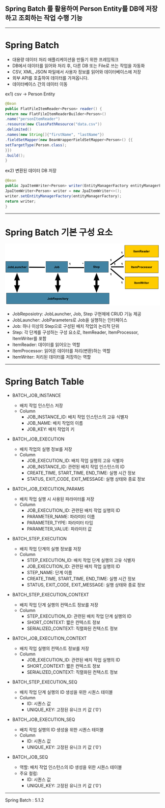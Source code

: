 ## Spring Batch 를 활용하여 Person Entity를 DB에 저장하고 조회하는 작업 수행 기능

---
# Spring Batch

- 대용량 데이터 처리 애플리케이션을 만들기 위한 프레임워크
- DB에서 데이터를 읽어와 처리 후, 다른 DB 또는 File로 쓰는 작업을 자동화
- CSV, XML, JSON 파일에서 사용자 정보를 읽어와 데이터베이스에 저장
- 외부 API를 호출하여 데이터를 가져옵니다.
- 데이터베이스 간의 데이터 이동


ex1) 
csv -> Person Entity 
```java
@Bean
public FlatFileItemReader<Person> reader() {
return new FlatFileItemReaderBuilder<Person>()
.name("personItemReader")
.resource(new ClassPathResource("data.csv"))
.delimited()
.names(new String[]{"firstName", "lastName"})
.fieldSetMapper(new BeanWrapperFieldSetMapper<Person>() {{
setTargetType(Person.class);
}})
.build();
}
```

ex2) 변환된 데이터 DB 저장
```java
@Bean
public JpaItemWriter<Person> writer(EntityManagerFactory entityManagerFactory) {
JpaItemWriter<Person> writer = new JpaItemWriter<>();
writer.setEntityManagerFactory(entityManagerFactory);
return writer;
}
```
---
# Spring Batch 기본 구성 요소
![img.png](img.png)
- JobReposiotry: JobLauncher, Job, Step 구현체에 CRUD 기능 제공
- JobLauncher: JobParameters로 Job을 실행하는 인터페이스
- Job: 하나 이상의 Step으로 구성된 배치 작업의 논리적 단위
- Step: 각 단계를 구성하는 구성 요소로, ItemReader, ItemProcessor, ItemWriter를 포함
- ItemReader: 데이터를 읽어오는 역할
- ItemProcessor: 읽어온 데이터를 처리(변환)하는 역할
- ItemWriter: 처리된 데이터를 저장하는 역할

---
# Spring Batch Table
- BATCH_JOB_INSTANCE
  - 배치 작업 인스턴스 저장
  - Column
    - JOB_INSTANCE_ID: 배치 작업 인스턴스의 고유 식별자
    - JOB_NAME: 배치 작업의 이름
    - JOB_KEY: 배치 작업의 키

- BATCH_JOB_EXECUTION
  - 배치 작업의 실행 정보를 저장
  - Column
    - JOB_EXECUTION_ID: 배치 작업 실행의 고유 식별자
    - JOB_INSTANCE_ID: 관련된 배치 작업 인스턴스의 ID
    - CREATE_TIME, START_TIME, END_TIME: 실행 시간 정보
    - STATUS, EXIT_CODE, EXIT_MESSAGE: 실행 상태와 종료 정보 

- BATCH_JOB_EXECUTION_PARAMS
  - 배치 작업 실행 시 사용된 파라미터를 저장
  - Column
    - JOB_EXECUTION_ID: 관련된 배치 작업 실행의 ID
    - PARAMETER_NAME: 파라미터 이름
    - PARAMETER_TYPE: 파라미터 타입
    - PARAMETER_VALUE: 파라미터 값

- BATCH_STEP_EXECUTION
  - 배치 작업 단계의 실행 정보를 저장
  - Column
    - STEP_EXECUTION_ID: 배치 작업 단계 실행의 고유 식별자
    - JOB_EXECUTION_ID: 관련된 배치 작업 실행의 ID
    - STEP_NAME: 단계 이름
    - CREATE_TIME, START_TIME, END_TIME: 실행 시간 정보
    - STATUS, EXIT_CODE, EXIT_MESSAGE: 실행 상태와 종료 정보

- BATCH_STEP_EXECUTION_CONTEXT
  - 배치 작업 단계 실행의 컨텍스트 정보를 저장
  - Column
    - STEP_EXECUTION_ID: 관련된 배치 작업 단계 실행의 ID
    - SHORT_CONTEXT: 짧은 컨텍스트 정보
    - SERIALIZED_CONTEXT: 직렬화된 컨텍스트 정보

- BATCH_JOB_EXECUTION_CONTEXT
  - 배치 작업 실행의 컨텍스트 정보를 저장
  - Column
    - JOB_EXECUTION_ID: 관련된 배치 작업 실행의 ID
    - SHORT_CONTEXT: 짧은 컨텍스트 정보
    - SERIALIZED_CONTEXT: 직렬화된 컨텍스트 정보

- BATCH_STEP_EXECUTION_SEQ
  - 배치 작업 단계 실행의 ID 생성을 위한 시퀀스 테이블
  - Column
    - ID: 시퀀스 값
    - UNIQUE_KEY: 고정된 유니크 키 값 ('0')

- BATCH_JOB_EXECUTION_SEQ
  - 배치 작업 실행의 ID 생성을 위한 시퀀스 테이블
  - Column
    - ID: 시퀀스 값
    - UNIQUE_KEY: 고정된 유니크 키 값 ('0')

- BATCH_JOB_SEQ
  - 역할: 배치 작업 인스턴스의 ID 생성을 위한 시퀀스 테이블
  - 주요 컬럼:
    - ID: 시퀀스 값
    - UNIQUE_KEY: 고정된 유니크 키 값 ('0')
---

Spring Batch : 5.1.2